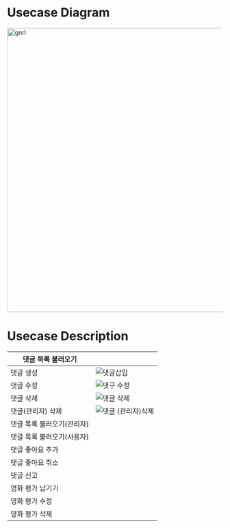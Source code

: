 # Usecase Diagram
<img width="663" alt="gnrl" src="https://github.com/minseo2000/db_project/assets/59526414/f7dca389-a989-48b5-b324-0a366c3ea35a">

# Usecase Description

| 댓글 목록 불러오기      |   |
|-----------------|---|
| 댓글 생성           |![댓글삽입](https://github.com/minseo2000/db_project/assets/59526414/faba0adb-2a82-46c1-981f-ce05efcc3b64)|
| 댓글 수정           |![댓구 수정](https://github.com/minseo2000/db_project/assets/59526414/b6455a61-09e8-437c-9729-4524f3781f40)|
| 댓글 삭제           |![댓글 삭제](https://github.com/minseo2000/db_project/assets/59526414/b8266888-8a70-4b2c-877c-a1dc2c220708)|
| 댓글(관리자) 삭제      |![댓글 (관리자)삭제](https://github.com/minseo2000/db_project/assets/59526414/21d069c9-2008-4435-b648-0268a9267732)|
| 댓글 목록 불러오기(관리자) ||
| 댓글 목록 불러오기(사용자) ||
| 댓글 좋아요 추가       ||
| 댓글 좋아요 취소       ||
| 댓글 신고           ||
| 영화 평가 남기기       ||
| 영화 평가 수정        ||
| 영화 평가 삭제        ||

